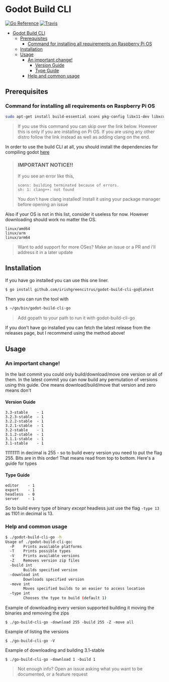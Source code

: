 # Godot Build CLI
[![Go Reference](https://pkg.go.dev/badge/github.com/irishgreencitrus/godot-build-cli-go.svg)](https://pkg.go.dev/github.com/irishgreencitrus/godot-build-cli-go) [![Travis](https://travis-ci.com/irishgreencitrus/godot-build-cli-go.svg?branch=main)](https://travis-ci.com/github/irishgreencitrus/godot-build-cli-go)
- [Godot Build CLI](#godot-build-cli)
  - [Prerequisites](#prerequisites)
    - [Command for installing all requirements on Raspberry Pi OS](#command-for-installing-all-requirements-on-raspberry-pi-os)
  - [Installation](#installation)
  - [Usage](#usage)
    - [An important change!](#an-important-change)
      - [Version Guide](#version-guide)
      - [Type Guide](#type-guide)
    - [Help and common usage](#help-and-common-usage)
## Prerequisites
### Command for installing all requirements on Raspberry Pi OS
```sh
sudo apt-get install build-essential scons pkg-config libx11-dev libxcursor-dev libxinerama-dev libgl1-mesa-dev libglu-dev libasound2-dev libpulse-dev libudev-dev libxi-dev libxrandr-dev yasm clang
```
> If you use this command you can skip over the link below. However this is only if you are installing on Pi OS. If you are using any other distro follow the link instead as well as adding clang on the end.

In order to use the build CLI at all, you should install the dependencies for compiling godot [here](https://docs.godotengine.org/en/stable/development/compiling/compiling_for_x11.html#distro-specific-one-liners)
>### IMPORTANT NOTICE!!
>If you see an error like this,
>```
>scons: building terminated because of errors.
>sh: 1: clang++: not found
>```
>You don't have clang installed! Install it using your package manager before opening an issue

Also if your OS is not in this list, consider it useless for now. However downloading should work no matter the OS. 
```
linux/amd64
linux/arm
linux/arm64
```
> Want to add support for more OSes?
> Make an issue or a PR and i'll address it in a later update
## Installation

If you have go installed you can use this one liner.
```bash
$ go install github.com/irishgreencitrus/godot-build-cli-go@latest
```
Then you can run the tool with
```bash
$ ~/go/bin/godot-build-cli-go
```
> Add gopath to your path to run it with godot-build-cli-go


If you don't have go installed you can fetch the latest release from the releases page, but I recommend using the method above!

## Usage
### An important change!
In the last commit you could only build/download/move one version or all of them.
In the latest commit you can now build any permutation of versions using this guide. One means download/build/move that version and zero means don't
#### Version Guide
```
3.3-stable    - 1
3.2.3-stable  - 1
3.2.2-stable  - 1
3.2.1-stable  - 1
3.2-stable    - 1
3.1.2-stable  - 1
3.1.1-stable  - 1
3.1-stable    - 1
```
11111111 in decimal is 255 - so to build every version you need to put the flag 255. Bits are in this order! That means read from top to bottom. Here's a guide for types
#### Type Guide
```
editor    - 1
export    - 1
headless  - 0
server    - 1
```
So to build every type of binary *except* headless just use the flag `-type 13` as 1101 in decimal is 13.

### Help and common usage

```sh
$ ./godot-build-cli-go -h
Usage of ./godot-build-cli-go:
  -P	Prints available platforms
  -T	Prints possible types
  -V	Prints available versions
  -Z	Removes version zip files
  -build int
    	Builds specified version
  -download int
    	Downloads specified version
  -move int
    	Moves specified builds to an easier to access location
  -type int
    	Chooses the type to build (default 1)
```

Example of downloading every version supported building it moving the binaries and removing the zips

```
$ ./go-build-cli-go -download 255 -build 255 -Z -move all
```

Example of listing the versions
```
$ ./go-build-cli-go -V
```

Example of downloading and building 3.1-stable

```
$ ./go-build-cli-go -download 1 -build 1
```

> Not enough info? Open an issue asking what you want to be documented, or a feature request





